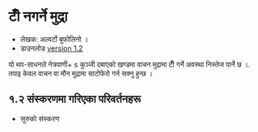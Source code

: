 # टीँ नगर्ने मुद्रा #
*	 लेखक: अल्वर्टो बुफोलिनो ।
*	 डाउनलोड [version 1.2][1]

यो थप-साधनले नेत्रवाणी+ s कुञ्जी दबाएको खण्डमा वाचन मुद्रामा टीँ गर्ने
अवस्था निस्तेज पार्ने छ ।.  तपाइ केवल वाचन वा मौन मुद्रामा साटोफेरो गर्न
सक्नु हुन्छ ।

## १.२ संस्करणमा गरिएका परिवर्तनहरू ##
*	 सुरुको संस्करण

[1]: http://addons.nvda-project.org/files/get.php?file=nb
